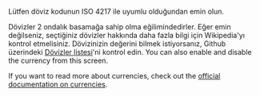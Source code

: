 Lütfen döviz kodunun ISO 4217 ile uyumlu olduğundan emin olun.

Dövizler 2 ondalık basamağa sahip olma eğilimindedirler. Eğer emin değilseniz, seçtiğiniz dövizler hakkında daha fazla bilgi için Wikipedia'yı kontrol etmelisiniz. Dövizinizin değerini bilmek istiyorsanız, Github üzerindeki [Dövizler listesi](https://github.com/xsolla/currency-format/blob/master/currency-format.json)'ni kontrol edin. You can also enable and disable the currency from this screen.

If you want to read more about currencies, check out the [official documentation on currencies](https://firefly-iii.readthedocs.io/en/latest/concepts/currencies.html).